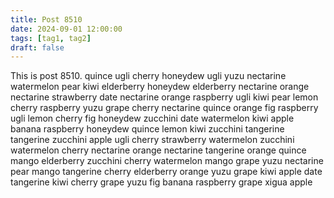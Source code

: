 ```yaml
---
title: Post 8510
date: 2024-09-01 12:00:00
tags: [tag1, tag2]
draft: false
---
```

This is post 8510.
quince
ugli
cherry
honeydew
ugli
yuzu
nectarine
watermelon
pear
kiwi
elderberry
honeydew
elderberry
nectarine
orange
nectarine
strawberry
date
nectarine
orange
raspberry
ugli
kiwi
pear
lemon
cherry
raspberry
yuzu
grape
cherry
nectarine
quince
orange
fig
raspberry
ugli
lemon
cherry
fig
honeydew
zucchini
date
watermelon
kiwi
apple
banana
raspberry
honeydew
quince
lemon
kiwi
zucchini
tangerine
tangerine
zucchini
apple
ugli
cherry
strawberry
watermelon
zucchini
watermelon
cherry
nectarine
orange
nectarine
tangerine
orange
quince
mango
elderberry
zucchini
cherry
watermelon
mango
grape
yuzu
nectarine
pear
mango
tangerine
cherry
elderberry
orange
yuzu
grape
kiwi
apple
date
tangerine
kiwi
cherry
grape
yuzu
fig
banana
raspberry
grape
xigua
apple
